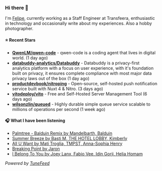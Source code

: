 ### Hi there 👋

I'm [Felipe](https://felipevm.com), currently working as a Staff Engineer at Transfeera, enthusiastic in technology and occasionally write about my experiences. Also a hobby photographer.

#### ⭐ Recent Stars
- **[QwenLM/qwen-code](https://github.com/QwenLM/qwen-code)** - qwen-code is a coding agent that lives in digital world. (1 day ago)
- **[databuddy-analytics/Databuddy](https://github.com/databuddy-analytics/Databuddy)** - Databuddy is a privacy-first analytics platform with a focus on user experience, with it&#39;s foundation built on privacy, it ensures complete compliance with most major data privacy laws out of the box (1 day ago)
- **[productdevbook/nitroping](https://github.com/productdevbook/nitroping)** - Open-source, self-hosted push notification service built with Nuxt 4 &amp; Nitro. (3 days ago)
- **[vitodeploy/vito](https://github.com/vitodeploy/vito)** - Free and Self-Hosted  Server Management Tool (6 days ago)
- **[wilsonzlin/queued](https://github.com/wilsonzlin/queued)** - Highly durable simple queue service scalable to millions of operations per second (1 week ago)

#### 🎧 What I have been listening
- [Palmtree - Balduin Remix by Mandelbarth, Balduin](https://open.spotify.com/track/2TI5o3Xzyv9QG4zKwL1XUc)
- [Summer Breeze by Basti M, THE HOTEL LOBBY, Kimberly](https://open.spotify.com/track/1gcsH6FmnckcPzZq9ZbsmE)
- [All U Want by Mati Troglia, TMPST, Anna-Sophia Henry](https://open.spotify.com/track/0H62FOrtpza6dWgp9SB7mm)
- [Breaking Point by Jaron](https://open.spotify.com/track/0n0bfvh0TfOKW96qc3mq3K)
- [I Belong To You by Joey Lanx, Fabio Vee, Idin Gorji, Helia Homam](https://open.spotify.com/track/2fPAMDuZSEE3tOrDPwStuo)

_Powered by [TuneFeed](https://tunefeed.app?ref=github.com)_
